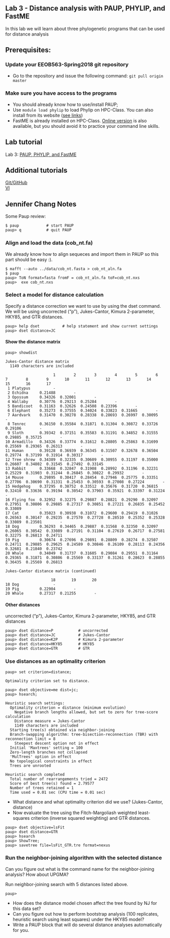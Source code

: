 ## Lab 3 - Distance analysis with PAUP, PHYLIP, and FastME 

In this lab we will learn about three phylogenetic programs that can be used for distance analysis

## Prerequisites:

### Update your EEOB563-Spring2018 git repository
- Go to the repository and issue the following command: `git pull origin master`

### Make sure you have access to the programs
- You should already know how to use/install PAUP;  
- Use `module load phylip` to load Phylip on HPC-Class.  You can also install from its website ([see links]())
- FastME is already installed on HPC-Class. [Online version](http://www.atgc-montpellier.fr/fastme/)
is also available, but you should avoid it to practice your command line skills.  

## Lab tutorial

Lab 3: [PAUP, PHYLIP, and FastME](lab3)

## Additional tutorials

[Git/GitHub](https://isu-molphyl.github.io/EEOB563-Spring2018/computer_labs/lab1/git.pdf)  
[VI](https://isu-molphyl.github.io/EEOB563-Spring2018/computer_labs/lab1/vi_tutorial.pdf)  

## Jennifer Chang Notes

Some Paup review: 

```
$ paup            # start PAUP
paup> q           # quit PAUP
```

### Align and load the data (cob_nt.fa)

We already know how to align sequeces and import them in PAUP so this part should be easy :).

```
$ mafft --auto ../data/cob_nt.fasta > cob_nt_aln.fa
$ paup
paup> ToN format=fasta fromF = cob_nt_aln.fa toF=cob_nt.nxs
paup>  exe cob_nt.nxs
```

### Select a model for distance calculation

Specify a distance correction we want to use by using the dset command. We will be using uncorrected (“p”), Jukes-Cantor, Kimura 2-parameter, HKY85, and GTR distances.

```
paup> help dset          # help statement and show current settings
paup> dset distance=JC
```

#### Show the distance matrix

```
paup> showdist

Jukes-Cantor distance matrix
  1149 characters are included

                     1        2        3        4        5        6        7        8        9       10       11       12       13       14       15       16       17
 1 Platypus          -
 2 Echidna     0.21488        -
 3 Opossum     0.34326  0.32001        -
 4 Wallaby     0.30776  0.29213  0.25284        -
 5 Bandicoot   0.31163  0.32626  0.24508  0.23396        -
 6 Elephant    0.35273  0.37555  0.34024  0.33823  0.31665        -
 7 Aardvark    0.31470  0.30278  0.28338  0.28693  0.26997  0.30095        -
 8 Tenrec      0.36150  0.35584  0.31871  0.31304  0.30872  0.33726  0.29106        -
 9 Sloth       0.39342  0.37151  0.35583  0.31191  0.34852  0.31555  0.29885  0.35725        -
10 Armadillo   0.34326  0.33774  0.31612  0.28805  0.25863  0.31699  0.25569  0.29365  0.26313        -
11 Human       0.39128  0.36939  0.36345  0.31507  0.32678  0.36504  0.29774  0.37199  0.31914  0.30317        -
12 Tree shrew  0.34389  0.32335  0.30609  0.30955  0.31197  0.35000  0.26607  0.34802  0.31545  0.27492  0.33145        -
13 Rabbit      0.33668  0.32847  0.31908  0.28992  0.31196  0.32231  0.25229  0.31903  0.31244  0.26845  0.30822  0.29932        -
14 Mouse       0.29895  0.30417  0.28454  0.27946  0.25775  0.33351  0.27706  0.30690  0.31331  0.25453  0.30593  0.27008  0.27224        -
15 Hedgehog    0.37295  0.38752  0.33512  0.35676  0.31720  0.36815  0.32410  0.33636  0.39194  0.30542  0.37903  0.35921  0.33397  0.31224        -
16 Flying fox  0.32952  0.32275  0.29887  0.28821  0.29290  0.32097  0.27951  0.30806  0.29885  0.27317  0.30851  0.27221  0.26835  0.25452  0.33089        -
17 Cat         0.35023  0.30938  0.31072  0.29600  0.29419  0.31026  0.26563  0.30147  0.29235  0.27570  0.27728  0.28510  0.25352  0.25328  0.33089  0.23501        -
18 Dog         0.36293  0.34465  0.29887  0.31568  0.32350  0.32097  0.26065  0.30542  0.33089  0.27191  0.31104  0.27619  0.26717  0.27581  0.32275  0.26813  0.24711
19 Pig         0.30674  0.27696  0.29891  0.28809  0.28274  0.32507  0.24711  0.29885  0.29625  0.24589  0.30846  0.26109  0.28113  0.24356  0.32681  0.21840  0.23742
20 Whale       0.34049  0.31737  0.31605  0.29084  0.29551  0.31164  0.29365  0.31871  0.30806  0.25569  0.33137  0.31261  0.28623  0.28855  0.36435  0.25569  0.26813

Jukes-Cantor distance matrix (continued)

                    18       19       20
18 Dog               -
19 Pig         0.22904        -
20 Whale       0.27317  0.21255        -
```

#### Other distances

uncorrected (“p”), Jukes-Cantor, Kimura 2-parameter, HKY85, and GTR distances

```
paup> dset distance=P           # uncorrected
paup> dset distance=JC          # Jukes-Cantor
paup> dset distance=K2P         # Kimura 2-parameter
paup> dset distance=HKY85       # HKY85
paup> dset distance=GTR         # GTR
```

### Use distances as an optimality criterion

```
paup> set criterion=distance;

Optimality criterion set to distance.

paup> dset objective=me dist=jc;
paup> hsearch;

Heuristic search settings:
  Optimality criterion = distance (minimum evolution)
    Negative branch lengths allowed, but set to zero for tree-score calculation
    Distance measure = Jukes-Cantor
    1149 characters are included
  Starting tree(s) obtained via neighbor-joining
  Branch-swapping algorithm: tree-bisection-reconnection (TBR) with reconnection limit = 8
    Steepest descent option not in effect
  Initial 'Maxtrees' setting = 100
  Zero-length branches not collapsed
  'MulTrees' option in effect
  No topological constraints in effect
  Trees are unrooted

Heuristic search completed
  Total number of rearrangements tried = 2472
  Score of best tree(s) found = 2.79577
  Number of trees retained = 1
  Time used = 0.01 sec (CPU time = 0.01 sec)
```

* What distance and what optimality criterion did we use? (Jukes-Cantor, distance)
* Now evaluate the tree using the Fitch-Margoliash weighted least-squares criterion (inverse squared weighting) and GTR distances.

```
paup> dset objective=lsFit
paup> dset distance=GTR
paup> hsearch
paup> ShowTree;
paup> savetree file=lsFit_GTR.tre format=nexus
```

### Run the neighbor-joining algorithm with the selected distance

Can you figure out what is the command name for the neighbor-joining analysis? How about UPGMA?

Run neighbor-joining search with 5 distances listed above.

```
paup> 
```

* How does the distance model chosen affect the tree found by NJ for this data set?
* Can you figure out how to perform bootstrap analysis (100 replicates, heuristic search using least squares) under the HKY85 model?
* Write a PAUP block that will do several distance analyses automatically for you.


